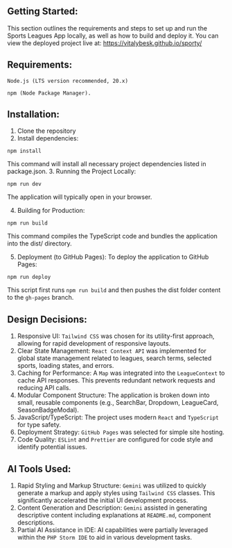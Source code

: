 ##  Getting Started:
This section outlines the requirements and steps to set up and run the Sports Leagues App locally, as well as how to build and deploy it.
You can view the deployed project live at: https://vitalybesk.github.io/sporty/
## Requirements:

`Node.js (LTS version recommended, 20.x)
`

`npm (Node Package Manager).
`
## Installation:

1. Clone the repository
2. Install dependencies:

`npm install`

This command will install all necessary project dependencies listed in package.json. 
3. Running the Project Locally:

`npm run dev
`

The application will typically open in your browser.

4. Building for Production:

`npm run build
`

This command compiles the TypeScript code and bundles the application into the dist/ directory.

5. Deployment (to GitHub Pages):
To deploy the application to GitHub Pages:

`npm run deploy
`

This script first runs `npm run build` and then pushes the dist folder content to the `gh-pages` branch.

## Design Decisions:

1. Responsive UI: `Tailwind CSS` was chosen for its utility-first approach, allowing for rapid development of responsive layouts.
2. Clear State Management: `React Context API` was implemented for global state management related to leagues, search terms, selected sports, loading states, and errors. 
3. Caching for Performance: A `Map` was integrated into the `LeagueContext` to cache API responses. This prevents redundant network requests and reducing API calls. 
4. Modular Component Structure: The application is broken down into small, reusable components (e.g., SearchBar, Dropdown, LeagueCard, SeasonBadgeModal). 
5. JavaScript/TypeScript: The project uses modern `React` and `TypeScript` for type safety. 
6. Deployment Strategy: `GitHub Pages` was selected for simple site hosting. 
7. Code Quality: `ESLint` and `Prettier` are configured for code style and identify potential issues.

## AI Tools Used:

1. Rapid Styling and Markup Structure: `Gemini` was utilized to quickly generate a markup and apply styles using `Tailwind CSS` classes. This significantly accelerated the initial UI development process.
2. Content Generation and Description: `Gemini` assisted in generating descriptive content including explanations at `README.md`, component descriptions. 
3. Partial AI Assistance in IDE: AI capabilities were partially leveraged within the `PHP Storm IDE` to aid in various development tasks.